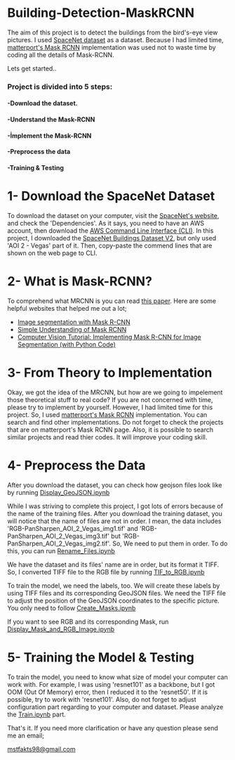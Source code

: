 # Building-Detection-MaskRCNN
The aim of this project is to detect the buildings from the bird's-eye view pictures. I used
[SpaceNet dataset](https://spacenetchallenge.github.io) as a dataset. Because I had limited time,
[matterport's Mask RCNN](https://github.com/matterport/Mask_RCNN) implementation was used not to waste time by coding all the details
of Mask-RCNN.  

Lets get started..

### Project is divided into 5 steps:
#### -Download the dataset.
#### -Understand the Mask-RCNN
#### -İmplement the Mask-RCNN
#### -Preprocess the data
#### -Training & Testing


# 1- Download the SpaceNet Dataset
To download the dataset on your computer, visit the [SpaceNet's website](https://spacenetchallenge.github.io), and check the 'Dependencies'. As it says, you need to have an AWS account, then download the [AWS Command Line Interface (CLI)](https://aws.amazon.com/cli/). In this project, I downloaded the [SpaceNet Buildings Dataset V2](https://spacenetchallenge.github.io/datasets/spacenetBuildings-V2summary.html), but only used 'AOI 2 - Vegas' part of it. Then, copy-paste the commend lines that are shown on the web page to CLI.

# 2- What is Mask-RCNN?
To comprehend what MRCNN is you can read [this paper](https://arxiv.org/abs/1703.06870). 
Here are some helpful websites that helped me out a lot;
- [Image segmentation with Mask R-CNN](https://medium.com/@jonathan_hui/image-segmentation-with-mask-r-cnn-ebe6d793272)
- [Simple Understanding of Mask RCNN](https://medium.com/@alittlepain833/simple-understanding-of-mask-rcnn-134b5b330e95)
- [Computer Vision Tutorial: Implementing Mask R-CNN for Image Segmentation (with Python Code)](https://www.analyticsvidhya.com/blog/2019/07/computer-vision-implementing-mask-r-cnn-image-segmentation/)

# 3- From Theory to Implementation
Okay, we got the idea of the MRCNN, but how are we going to impelement those theoretical stuff to real code? If you are not concerned with time, please try to implement by yourself. However, I had limited time for this project. So, I used [matterport's Mask RCNN](https://github.com/matterport/Mask_RCNN) implementation. You can search and find other implementations. Do not forget to check the projects that are on matterport's Mask RCNN page. Also, it is possible to search similar projects and read thier codes. It will improve your coding skill.

# 4- Preprocess the Data
After you download the dataset, you can check how geojson files look like by running [Display_GeoJSON.ipynb](https://github.com/Mstfakts/Building-Detection-MaskRCNN/blob/master/Display_GeoJSON.ipynb)


While I was striving to complete this project, I got lots of errors because of the name of the training files. After you download the training dataset, you will notice that the name of files are not in order. I mean, the data includes 'RGB-PanSharpen_AOI_2_Vegas_img1.tif' and 'RGB-PanSharpen_AOI_2_Vegas_img3.tif' but 'RGB-PanSharpen_AOI_2_Vegas_img2.tif'. So, We need to put them in order. To do this, you can run [Rename_Files.ipynb](https://github.com/Mstfakts/Building-Detection-MaskRCNN/blob/master/Rename_Files.ipynb)

We have the dataset and its files' name are in order, but its format it TIFF. So, I converted TIFF file to the RGB file by running
[TIF_to_RGB.ipynb](https://github.com/Mstfakts/Building-Detection-MaskRCNN/blob/master/TIF_to_RGB.ipynb)

To train the model, we need the labels, too. We will create these labels by using TIFF files and its corresponding GeoJSON files. We need the TIFF file to adjust the position of the GeoJSON coordinates to the specific picture. You only need to follow [Create_Masks.ipynb](https://github.com/Mstfakts/Building-Detection-MaskRCNN/blob/master/Create_Masks.ipynb)

If you want to see RGB and its corresponding Mask, run [Display_Mask_and_RGB_Image.ipynb](https://github.com/Mstfakts/Building-Detection-MaskRCNN/blob/master/Display_Mask_and_RGB_Image.ipynb)

# 5- Training the Model & Testing
To train the model, you need to know what size of model your computer can work with. For example, I was using 'resnet101' as a backbone,
but I got OOM (Out Of Memory) error, then I reduced it to the 'resnet50'. If it is possible, try to work with 'resnet101'. Also, do not forget to adjust configuration part regarding to your computer and dataset. Please analyze the [Train.ipynb](https://github.com/Mstfakts/Building-Detection-MaskRCNN/blob/master/Train.ipynb) part. 



That's it. If you need more clarification or have any question please send me an email;

mstfakts98@gmail.com
